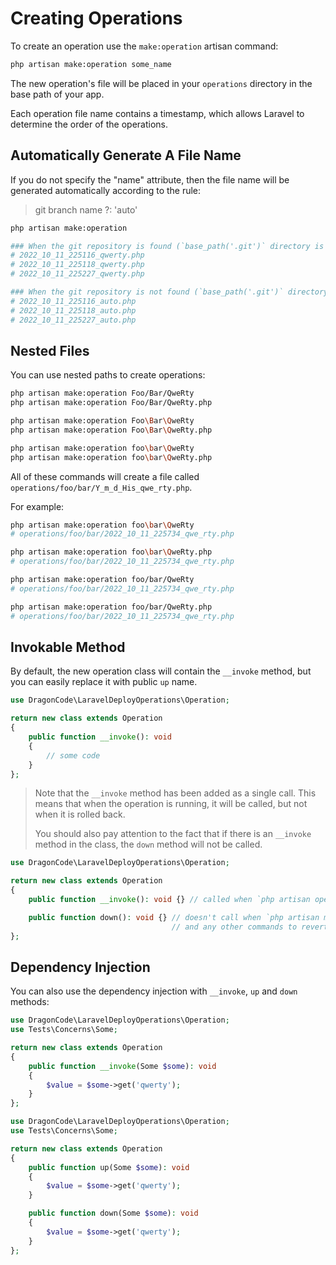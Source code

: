 # Creating Operations

To create an operation use the `make:operation` artisan command:

```bash
php artisan make:operation some_name
```

The new operation's file will be placed in your `operations` directory in the base path of your app.

Each operation file name contains a timestamp, which allows Laravel to determine the order of the operations.


## Automatically Generate A File Name

If you do not specify the "name" attribute, then the file name will be generated automatically according to the rule:

> git branch name ?: 'auto'

```bash
php artisan make:operation

### When the git repository is found (`base_path('.git')` directory is exists) and HEAD branch name is 'qwerty'
# 2022_10_11_225116_qwerty.php
# 2022_10_11_225118_qwerty.php
# 2022_10_11_225227_qwerty.php

### When the git repository is not found (`base_path('.git')` directory doesn't exists).
# 2022_10_11_225116_auto.php
# 2022_10_11_225118_auto.php
# 2022_10_11_225227_auto.php
```

## Nested Files

You can use nested paths to create operations:

```bash
php artisan make:operation Foo/Bar/QweRty
php artisan make:operation Foo/Bar/QweRty.php

php artisan make:operation Foo\Bar\QweRty
php artisan make:operation Foo\Bar\QweRty.php

php artisan make:operation foo\bar\QweRty
php artisan make:operation foo\bar\QweRty.php
```

All of these commands will create a file called `operations/foo/bar/Y_m_d_His_qwe_rty.php`.

For example:

```bash
php artisan make:operation foo\bar\QweRty
# operations/foo/bar/2022_10_11_225734_qwe_rty.php

php artisan make:operation foo\bar\QweRty.php
# operations/foo/bar/2022_10_11_225734_qwe_rty.php

php artisan make:operation foo/bar/QweRty
# operations/foo/bar/2022_10_11_225734_qwe_rty.php

php artisan make:operation foo/bar/QweRty.php
# operations/foo/bar/2022_10_11_225734_qwe_rty.php
```

## Invokable Method

By default, the new operation class will contain the `__invoke` method, but you can easily replace it with public `up` name.

```php
use DragonCode\LaravelDeployOperations\Operation;

return new class extends Operation
{
    public function __invoke(): void
    {
        // some code
    }
};
```

> Note that the `__invoke` method has been added as a single call.
> This means that when the operation is running, it will be called, but not when it is rolled back.
>
> You should also pay attention to the fact that if there is an `__invoke` method in the class, the `down` method will not be called.

```php
use DragonCode\LaravelDeployOperations\Operation;

return new class extends Operation
{
    public function __invoke(): void {} // called when `php artisan operations` running

    public function down(): void {} // doesn't call when `php artisan migrate:rollback` running
                                    // and any other commands to revert the operation.  
};
```

## Dependency Injection

You can also use the dependency injection with `__invoke`, `up` and `down` methods:

```php
use DragonCode\LaravelDeployOperations\Operation;
use Tests\Concerns\Some;

return new class extends Operation
{
    public function __invoke(Some $some): void
    {
        $value = $some->get('qwerty');
    }
};
```

```php
use DragonCode\LaravelDeployOperations\Operation;
use Tests\Concerns\Some;

return new class extends Operation
{
    public function up(Some $some): void
    {
        $value = $some->get('qwerty');
    }

    public function down(Some $some): void
    {
        $value = $some->get('qwerty');
    }
};
```
